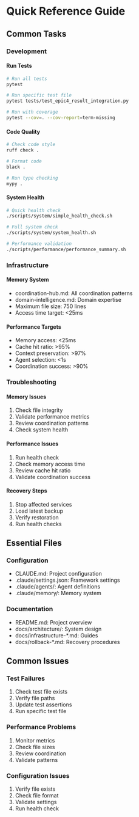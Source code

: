 # Quick Reference Guide

## Common Tasks

### Development

#### Run Tests
```bash
# Run all tests
pytest

# Run specific test file
pytest tests/test_epic4_result_integration.py

# Run with coverage
pytest --cov=. --cov-report=term-missing
```

#### Code Quality
```bash
# Check code style
ruff check .

# Format code
black .

# Run type checking
mypy .
```

#### System Health
```bash
# Quick health check
./scripts/system/simple_health_check.sh

# Full system check
./scripts/system/system_health.sh

# Performance validation
./scripts/performance/performance_summary.sh
```

### Infrastructure

#### Memory System
- coordination-hub.md: All coordination patterns
- domain-intelligence.md: Domain expertise
- Maximum file size: 750 lines
- Access time target: <25ms

#### Performance Targets
- Memory access: <25ms
- Cache hit ratio: >95%
- Context preservation: >97%
- Agent selection: <1s
- Coordination success: >90%

### Troubleshooting

#### Memory Issues
1. Check file integrity
2. Validate performance metrics
3. Review coordination patterns
4. Check system health

#### Performance Issues
1. Run health check
2. Check memory access time
3. Review cache hit ratio
4. Validate coordination success

#### Recovery Steps
1. Stop affected services
2. Load latest backup
3. Verify restoration
4. Run health checks

## Essential Files

### Configuration
- CLAUDE.md: Project configuration
- .claude/settings.json: Framework settings
- .claude/agents/: Agent definitions
- .claude/memory/: Memory system

### Documentation
- README.md: Project overview
- docs/architecture/: System design
- docs/infrastructure-*.md: Guides
- docs/rollback-*.md: Recovery procedures

## Common Issues

### Test Failures
1. Check test file exists
2. Verify file paths
3. Update test assertions
4. Run specific test file

### Performance Problems
1. Monitor metrics
2. Check file sizes
3. Review coordination
4. Validate patterns

### Configuration Issues
1. Verify file exists
2. Check file format
3. Validate settings
4. Run health check